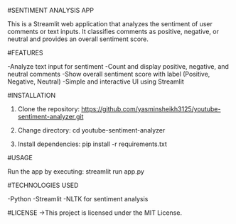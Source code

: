 #SENTIMENT ANALYSIS APP

This is a Streamlit web application that analyzes the sentiment of user comments or text inputs.
It classifies comments as positive, negative, or neutral and provides an overall sentiment score.

#FEATURES

-Analyze text input for sentiment
-Count and display positive, negative, and neutral comments
-Show overall sentiment score with label (Positive, Negative, Neutral)
-Simple and interactive UI using Streamlit


#INSTALLATION

1. Clone the repository:
https://github.com/yasminsheikh3125/youtube-sentiment-analyzer.git

2. Change directory:
cd youtube-sentiment-analyzer

3. Install dependencies:
pip install -r requirements.txt

#USAGE

Run the app by executing:
streamlit run app.py

#TECHNOLOGIES USED

-Python
-Streamlit
-NLTK for sentiment analysis

#LICENSE
 ->This project is licensed under the MIT License.

